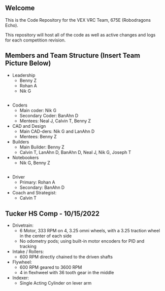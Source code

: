 ## Welcome
This is the Code Repository for the VEX VRC Team, 675E (Robodragons Echo).

This repository will host all of the code as well as active changes and logs for each competition revision.

## Members and Team Structure (Insert Team Picture Below)
* Leadership
    * Benny Z
    * Rohan A
    * Nik G
##
* Coders
    * Main coder: Nik G
    * Secondary Coder: BanAhn D
    * Mentees: Neal J, Calvin T, Benny Z
* CAD and Design
    * Main CAD-ders: Nik G and LanAhn D
    * Mentees: Benny Z
* Builders
    * Main Builder: Benny Z
    * Calvin T, LanAhn D, BanAhn D, Neal J, Nik G, Joseph T
* Notebookers
    * Nik G, Benny Z
##
* Driver
    * Primary: Rohan A
    * Secondary: BanAhn D
* Coach and Strategist:
    * Calvin T

## Tucker HS Comp - 10/15/2022
* Drivetrain:
    * 6 Motor, 333 RPM on 4, 3.25 omni wheels, with a 3.25 traction wheel in the center of each side
    * No odometry pods; using built-in motor encoders for PID and tracking
* Intake / Rollers:
    * 600 RPM directly chained to the driven shafts
* Flywheel:
    * 600 RPM geared to 3600 RPM
    * 4 in flexhweel with 36 tooth gear in the middle
* Indexer:
    * Single Acting Cylinder on lever arm
